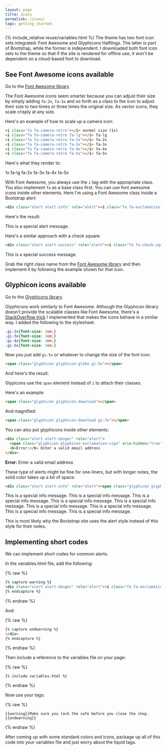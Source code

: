 ```yaml
---
layout: page
title: Icons
permalink: /icons/
tags: getting_started
---
```

{% include_relative reuse/variables.html %}
The theme has two font icon sets integrated: Font Awesome and Glyphicons Halflings. The latter is part of Bootstrap, while the former is independent. I downloaded both font icon sets to the theme so that if the site is rendered for offline use, it won't be dependent on a cloud-based font to download.

## See Font Awesome icons available

Go to the [Font Awesome library](http://fortawesome.github.io/Font-Awesome/icons/)

The Font Awesome icons seem smarter because you can adjust their size by simply adding `fa-2x`, `fa-3x` and so forth as a class to the icon to adjust their size to two times or three times the original size. As vector icons, they scale crisply at any size.

Here's an example of how to scale up a camera icon:

```html
<i class="fa fa-camera-retro"></i> normal size (1x)
<i class="fa fa-camera-retro fa-lg"></i> fa-lg
<i class="fa fa-camera-retro fa-2x"></i> fa-2x
<i class="fa fa-camera-retro fa-3x"></i> fa-3x
<i class="fa fa-camera-retro fa-4x"></i> fa-4x
<i class="fa fa-camera-retro fa-5x"></i> fa-5x
```

Here's what they render to:

<i class="fa fa-camera-retro"></i> 1x
<i class="fa fa-camera-retro fa-lg"></i> fa-lg
<i class="fa fa-camera-retro fa-2x"></i> fa-2x
<i class="fa fa-camera-retro fa-3x"></i> fa-3x
<i class="fa fa-camera-retro fa-4x"></i> fa-4x
<i class="fa fa-camera-retro fa-5x"></i> fa-5x

With Font Awesome, you always use the `i` tag with the appropriate class. You also implement `fa` as a base class first. You can use font awesome icons inside other elements. Here I'm using a Font Awesome class inside a Bootstrap alert:

```html
<div class="alert alert-info" role="alert"><i class="fa fa-exclamation-circle fa-lg"></i> This is a special alert message.</div>
```

Here's the result:

<div class="alert alert-info" role="alert"><i class="fa fa-exclamation-circle fa-lg"></i> This is a special alert message.</div>

Here's a similar approach with a check square:

```html
<div class="alert alert-success" role="alert"><i class="fa fa-check-square-o fa-lg"></i> This is a special success message.</div>
```

<div class="alert alert-success" role="alert"><i class="fa fa-check-square-o fa-lg"></i> This is a special success message.</div>


Grab the right class name from the [Font Awesome library](http://fortawesome.github.io/Font-Awesome/icons/) and then implement it by following the example shown for that icon.


## Glyphicon icons available

Go to the [Glyphicons library](http://getbootstrap.com/components/#glyphicons). 

Glyphicons work similarly to Font Awesome. Although the Glyphicon library doesn't provide the scalable classes like Font Awesome, there's a [StackOverflow trick](http://stackoverflow.com/questions/24960201/how-do-i-make-glyphicons-bigger-change-size) I implemented that makes the icons behave in a similar way. I added the following to the stylesheet:

```css
.gi-2x{font-size: 2em;}
.gi-3x{font-size: 3em;}
.gi-4x{font-size: 4em;}
.gi-5x{font-size: 5em;}
```

Now you just add `gi-5x` or whatever to change the size of the font icon:

```html
<span class="glyphicon glyphicon-globe gi-5x"></span>
```

And here's the result:

<span class="glyphicon glyphicon-globe gi-5x"></span>

Glypicons use the `span` element instead of `i` to attach their classes. 

Here's an example:

```html
<span class="glyphicon glyphicon-download"></span>
```

<span class="glyphicon glyphicon-download"></span>

And magnified:

```html
<span class="glyphicon glyphicon-download gi-3x"></span>
```

<span class="glyphicon glyphicon-download gi-3x"></span>

You can also put glyphicons inside other elements:

```html
<div class="alert alert-danger" role="alert">
  <span class="glyphicon glyphicon-exclamation-sign" aria-hidden="true"></span>
  <b>Error:</b> Enter a valid email address
</div>
```

<div class="alert alert-danger" role="alert">
  <span class="glyphicon glyphicon-exclamation-sign" aria-hidden="true"></span>
  <b>Error:</b> Enter a valid email address
</div>

These type of alerts might be fine for one-liners, but with longer notes, the solid color takes up a bit of space:

```html
<div class="alert alert-info" role="alert"><span class="glyphicon glyphicon-question-sign"></span> This is a special info message. This is a special info message. This is a special info message. This is a special info message. This is a special info message. This is a special info message. This is a special info message. This is a special info message. This is a special info message. </div>
```

<div class="alert alert-info" role="alert"><span class="glyphicon glyphicon-question-sign"></span> This is a special info message. This is a special info message. This is a special info message. This is a special info message. This is a special info message. This is a special info message. This is a special info message. This is a special info message. This is a special info message. </div>

This is most likely why the Bootstrap site uses the alert style instead of this style for their notes.


## Implementing short codes

We can implement short codes for common alerts. 

In the variables.html file, add the following:

{% raw %}
```html
{% capture warning %}
<div class="alert alert-danger" role="alert"><i class="fa fa-exclamation"></i>
{% endcapture %}
```
{% endraw %}

And: 

{% raw %}
```html
{% capture endwarning %}
</div>
{% endcapture %}
```
{% endraw %}

Then include a reference to the variables file on your page:

{% raw %}
```
{% include variables.html %}
```
{% endraw %}

Now use your tags:

{% raw %}
```liquid
{{warning}}Make sure you lock the safe before you close the shop.{{endwarning}}
```
{% endraw %}




After coming up with some standard colors and icons, package up all of this code into your variables file and just worry about the liquid tags.

